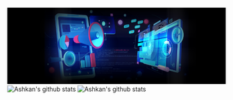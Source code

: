![Ashkan's banner](https://github.com/ashkankardan/ashkankardan/blob/main/ashkan_kardan_banner.png)
![Ashkan's github stats](https://github-readme-stats.vercel.app/api?username=ashkankardan&theme=radical&hide=stars,issues,contribs&count_private=true&show_icons=true)
![Ashkan's github stats](https://github-readme-stats.vercel.app/api/top-langs/?username=ashkankardan&layout=compact&theme=radical)
